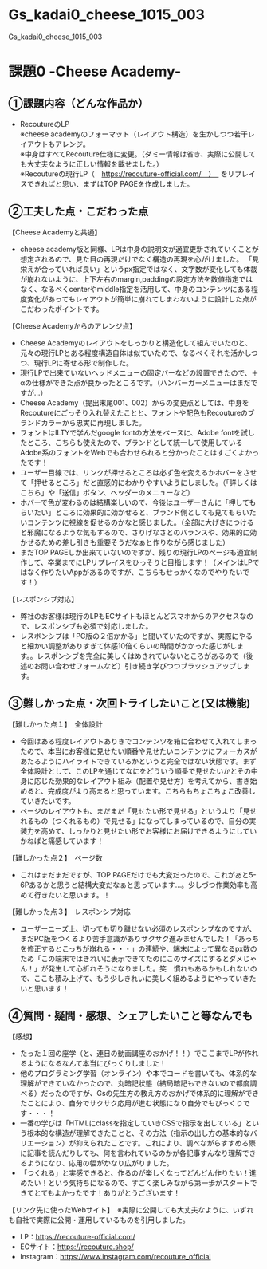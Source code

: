# Gs_kadai0_cheese_1015_003
Gs_kadai0_cheese_1015_003


# 課題0 -Cheese Academy-

## ①課題内容（どんな作品か）

- RecoutureのLP<br>
※cheese academyのフォーマット（レイアウト構造）を生かしつつ若干レイアウトもアレンジ。<br>
※中身はすべてRecouture仕様に変更。（ダミー情報は省き、実際に公開しても大丈夫なように正しい情報を載せました。）<br>
※Recoutureの現行LP（　https://recouture-official.com/　）　
をリプレイスできればと思い、まずはTOP PAGEを作成しました。

## ②工夫した点・こだわった点

【Cheese Academyと共通】
- cheese academy版と同様、LPは中身の説明文が適宜更新されていくことが想定されるので、見た目の再現だけでなく構造の再現を心がけました。 「見栄えが合っていれば良い」というpx指定ではなく、文字数が変化しても体裁が崩れないように、上下左右のmargin,paddingの設定方法を数値指定ではなく、なるべくcenterやmiddle指定を活用して、中身のコンテンツにある程度変化があってもレイアウトが簡単に崩れてしまわないように設計した点がこだわったポイントです。

【Cheese Academyからのアレンジ点】
- Cheese Academyのレイアウトをしっかりと構造化して組んでいたのと、元々の現行LPとある程度構造自体は似ていたので、なるべくそれを活かしつつ、現行LPに寄せる形で制作した。
- 現行LPで出来ていないヘッドメニューの固定バーなどの設置できたので、＋αの仕様ができた点が良かったところです。（ハンバーガーメニューはまだですが…）
- Cheese Academy（提出末尾001、002）からの変更点としては、中身をRecoutureにごっそり入れ替えたことと、フォントや配色もRecoutureのブランドカラーから忠実に再現しました。
- フォントはILTYで学んだgoogle fontの方法をベースに、Adobe fontを試したところ、こちらも使えたので、ブランドとして統一して使用しているAdobe系のフォントをWebでも合わせられると分かったことはすごくよかったです！
- ユーザー目線では、リンクが押せるところは必ず色を変えるかホバーをさせて「押せるところ」だと直感的にわかりやすいようにしました。（「詳しくはこちら」や「送信」ボタン、ヘッダーのメニューなど）
- ホバーで色が変わるのは結構楽しいので、今後はユーザーさんに「押してもらいたい」ところに効果的に効かせると、ブランド側としても見てもらいたいコンテンツに視線を促せるのかなと感じました。（全部に大げさにつけると邪魔になるような気もするので、さりげなさとのバランスや、効果的に効かせるための差し引きも重要そうだなぁと作りながら感じました）
- まだTOP PAGEしか出来ていないのですが、残りの現行LPのページも適宜制作して、卒業までにLPリプレイスをひっそりと目指します！（メインはLPではなく作りたいAppがあるのですが、こちらもせっかくなのでやりたいです！）

【レスポンシブ対応】
- 弊社のお客様は現行のLPもECサイトもほとんどスマホからのアクセスなので、レスポンシブも必須で対応しました。
- レスポンシブは「PC版の２倍かかる」と聞いていたのですが、実際にやると細かい調整がありすぎて体感10倍くらいの時間がかかった感じがします。。レスポンシブを完全に美しくはめきれていないところがあるので（後述のお問い合わせフォームなど）引き続き学びつつブラッシュアップします。





## ③難しかった点・次回トライしたいこと(又は機能)

 【難しかった点１】　全体設計
- 今回はある程度レイアウトありきでコンテンツを箱に合わせて入れてしまったので、本当にお客様に見せたい順番や見せたいコンテンツにフォーカスがあたるようにハイライトできているかというと完全ではない状態です。まず全体設計として、このLPを通じてなにをどういう順番で見せたいかとその中身に応じた効果的なレイアウト組み（配置や見せ方）を考えてから、書き始めると、完成度がより高まると思っています。こちらもちょこちょこ改善していきたいです。
- ページのレイアウトも、まだまだ「見せたい形で見せる」というより「見せれるもの（つくれるもの）で見せる」になってしまっているので、自分の実装力を高めて、しっかりと見せたい形でお客様にお届けできるようにしていかねばと痛感しています！


 【難しかった点２】　ページ数
- これはまだまだですが、TOP PAGEだけでも大変だったので、これがあと5-6Pあるかと思うと結構大変だなぁと思っています…。少しづつ作業効率も高めて行きたいと思います。！

 【難しかった点３】　レスポンシブ対応
 - ユーザーニーズ上、切っても切り離せない必須のレスポンシブなのですが、まだPC版をつくるより苦手意識がありサクサク進みませんでした！「あっちを修正するとこっちが崩れる・・・」の連続や、端末によって異なるpx数のため「この端末ではきれいに表示できてたのにこのサイズにするとダメじゃん！」が発生して心折れそうになりました。笑　慣れもあるかもしれないので、ここも積み上げて、もう少しきれいに美しく組めるようにやっていきたいと思います！


## ④質問・疑問・感想、シェアしたいこと等なんでも

 【感想】
- たった１回の座学（と、連日の動画講座のおかげ！！）でここまでLPが作れるようになるなんて本当にびっくりしました！
- 他のプログラミング学習（オンライン）や本でコードを書いても、体系的な理解ができていなかったので、丸暗記状態（結局暗記もできないので都度調べる）だったのですが、Gsの先生方の教え方のおかげで体系的に理解ができたことにより、自分でサクサク応用が進む状態になり自分でもびっくりです・・・！
- 一番の学びは「HTMLにclassを指定していきCSSで指示を出している」という根本的な構造が理解できたことと、その方法（指示の出し方の基本的なバリエーション）が抑えられたことです。これにより、調べながらすすめる際に記事を読んだりしても、何を言われているのかが各記事すんなり理解できるようになり、応用の幅がかなり広がりました。
- 「つくれる」と実感できると、作るのが楽しくなってどんどん作りたい！進めたい！という気持ちになるので、すごく楽しみながら第一歩がスタートできてとてもよかったです！ありがとうございます！


 【リンク先に使ったWebサイト】　※実際に公開しても大丈夫なように、いずれも自社で実際に公開・運用しているものを引用しました。
- LP：https://recouture-official.com/
- ECサイト：https://recouture.shop/
- Instagram：https://www.instagram.com/recouture_official
